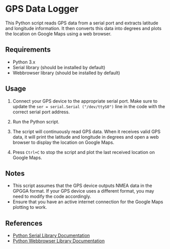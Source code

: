 # GPS Data Logger

This Python script reads GPS data from a serial port and extracts latitude and longitude information. It then converts this data into degrees and plots the location on Google Maps using a web browser.

## Requirements

- Python 3.x
- Serial library (should be installed by default)
- Webbrowser library (should be installed by default)

## Usage

1. Connect your GPS device to the appropriate serial port. Make sure to update the `ser = serial.Serial ("/dev/ttyS0")` line in the code with the correct serial port address.

2. Run the Python script.

3. The script will continuously read GPS data. When it receives valid GPS data, it will print the latitude and longitude in degrees and open a web browser to display the location on Google Maps.

4. Press `Ctrl+C` to stop the script and plot the last received location on Google Maps.

## Notes

- This script assumes that the GPS device outputs NMEA data in the GPGGA format. If your GPS device uses a different format, you may need to modify the code accordingly.
- Ensure that you have an active internet connection for the Google Maps plotting to work.

## References

- [Python Serial Library Documentation](https://pythonhosted.org/pyserial/)
- [Python Webbrowser Library Documentation](https://docs.python.org/3/library/webbrowser.html)
